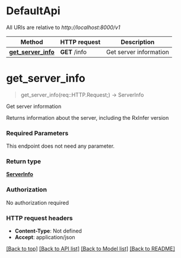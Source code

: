 # DefaultApi

All URIs are relative to *http://localhost:8000/v1*

Method | HTTP request | Description
------------- | ------------- | -------------
[**get_server_info**](DefaultApi.md#get_server_info) | **GET** /info | Get server information


# **get_server_info**
> get_server_info(req::HTTP.Request;) -> ServerInfo

Get server information

Returns information about the server, including the RxInfer version

### Required Parameters
This endpoint does not need any parameter.

### Return type

[**ServerInfo**](ServerInfo.md)

### Authorization

No authorization required

### HTTP request headers

 - **Content-Type**: Not defined
 - **Accept**: application/json

[[Back to top]](#) [[Back to API list]](../README.md#documentation-for-api-endpoints) [[Back to Model list]](../README.md#documentation-for-models) [[Back to README]](../README.md)

